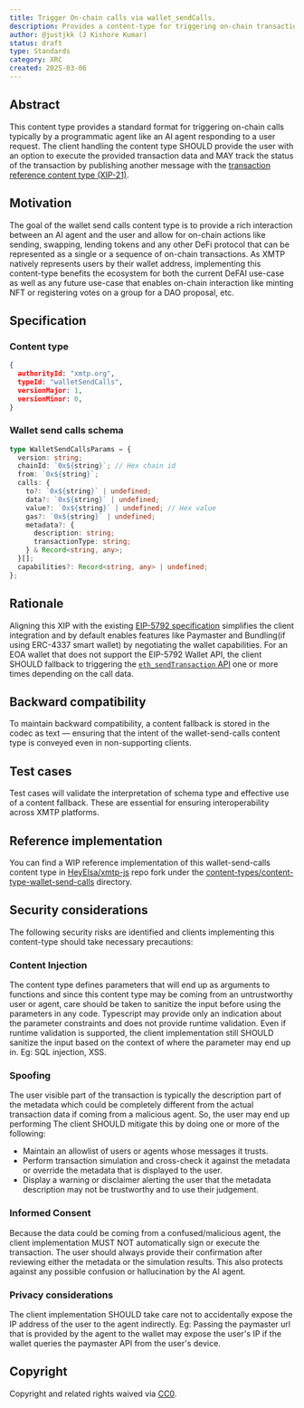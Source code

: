 ```yaml
---
title: Trigger On-chain calls via wallet_sendCalls.
description: Provides a content-type for triggering on-chain transactions using EIP-5792 wallet_sendCalls specification with additional metadata for display.
author: @justjkk (J Kishore Kumar)
status: draft
type: Standards
category: XRC
created: 2025-03-06
---
```


## Abstract

This content type provides a standard format for triggering on-chain calls typically by a programmatic agent like an AI agent responding to a user request. The client handling the content type SHOULD provide the user with an option to execute the provided transaction data and MAY track the status of the transaction by publishing another message with the [transaction reference content type (XIP-21)](xip-21-transaction-reference-content-type.md).

## Motivation

The goal of the wallet send calls content type is to provide a rich interaction between an AI agent and the user and allow for on-chain actions like sending, swapping, lending tokens and any other DeFi protocol that can be represented as a single or a sequence of on-chain transactions. As XMTP natively represents users by their wallet address, implementing this content-type benefits the ecosystem for both the current DeFAI use-case as well as any future use-case that enables on-chain interaction like minting NFT or registering votes on a group for a DAO proposal, etc.

## Specification

### Content type

```json
{
  authorityId: "xmtp.org",
  typeId: "walletSendCalls",
  versionMajor: 1,
  versionMinor: 0,
}
```

### Wallet send calls schema

```ts
type WalletSendCallsParams = {
  version: string;
  chainId: `0x${string}`; // Hex chain id
  from: `0x${string}`;
  calls: {
    to?: `0x${string}` | undefined;
    data?: `0x${string}` | undefined;
    value?: `0x${string}` | undefined; // Hex value
    gas?: `0x${string}` | undefined;
    metadata?: {
      description: string;
      transactionType: string;
    } & Record<string, any>;
  }[];
  capabilities?: Record<string, any> | undefined;
};
```

## Rationale

Aligning this XIP with the existing [EIP-5792 specification](https://eips.ethereum.org/EIPS/eip-5792) simplifies the client integration and by default enables features like Paymaster and Bundling(if using ERC-4337 smart wallet) by negotiating the wallet capabilities. For an EOA wallet that does not support the EIP-5792 Wallet API, the client SHOULD fallback to triggering the [`eth_sendTransaction` API](https://ethereum.org/en/developers/docs/apis/json-rpc/#eth_sendtransaction) one or more times depending on the call data.

## Backward compatibility

To maintain backward compatibility, a content fallback is stored in the codec as text — ensuring that the intent of the wallet-send-calls content type is conveyed even in non-supporting clients.

## Test cases

Test cases will validate the interpretation of schema type and effective use of a content fallback. These are essential for ensuring interoperability across XMTP platforms.

## Reference implementation

You can find a WIP reference implementation of this wallet-send-calls content type in [HeyElsa/xmtp-js](https://github.com/HeyElsa/xmtp-js) repo fork under the [content-types/content-type-wallet-send-calls](https://github.com/HeyElsa/xmtp-js/tree/main/content-types/content-type-wallet-send-calls) directory.

## Security considerations

The following security risks are identified and clients implementing this content-type should take necessary precautions:

### Content Injection

The content type defines parameters that will end up as arguments to functions and since this content type may be coming from an untrustworthy user or agent, care should be taken to sanitize the input before using the parameters in any code. Typescript may provide only an indication about the parameter constraints and does not provide runtime validation. Even if runtime validation is supported, the client implementation still SHOULD sanitize the input based on the context of where the parameter may end up in. Eg: SQL injection, XSS.

### Spoofing

The user visible part of the transaction is typically the description part of the metadata which could be completely different from the actual transaction data if coming from a malicious agent. So, the user may end up performing The client SHOULD mitigate this by doing one or more of the following:
* Maintain an allowlist of users or agents whose messages it trusts.
* Perform transaction simulation and cross-check it against the metadata or override the metadata that is displayed to the user.
* Display a warning or disclaimer alerting the user that the metadata description may not be trustworthy and to use their judgement.

### Informed Consent

Because the data could be coming from a confused/malicious agent, the client implementation MUST NOT automatically sign or execute the transaction. The user should always provide their confirmation after reviewing either the metadata or the simulation results. This also protects against any possible confusion or hallucination by the AI agent.

### Privacy considerations

The client implementation SHOULD take care not to accidentally expose the IP address of the user to the agent indirectly. Eg: Passing the paymaster url that is provided by the agent to the wallet may expose the user's IP if the wallet queries the paymaster API from the user's device.

## Copyright

Copyright and related rights waived via [CC0](https://creativecommons.org/publicdomain/zero/1.0/).
